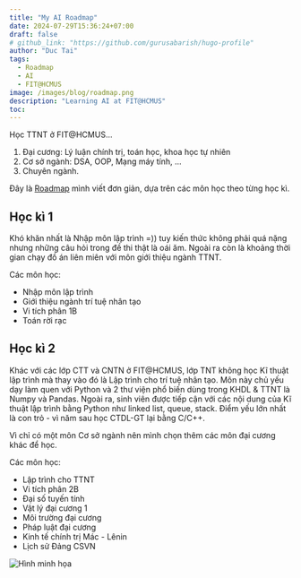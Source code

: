 ```yaml
---
title: "My AI Roadmap"
date: 2024-07-29T15:36:24+07:00
draft: false
# github_link: "https://github.com/gurusabarish/hugo-profile"
author: "Duc Tai"
tags:
  - Roadmap
  - AI
  - FIT@HCMUS
image: /images/blog/roadmap.png 
description: "Learning AI at FIT@HCMUS"
toc: 
---
```


Học TTNT ở FIT@HCMUS...

  1. Đại cương: Lý luận chính trị, toán học, khoa học tự nhiên
  2. Cơ sở ngành: DSA, OOP, Mạng máy tính, ...
  3. Chuyên ngành.

Đây là [Roadmap](https://roadmap.sh/r/ai-hcmus) mình viết đơn giản, dựa trên các môn học theo từng học kì. 

## Học kì 1

Khó khăn nhất là Nhập môn lập trình =)) tuy kiến thức không phải quá nặng nhưng những câu hỏi trong đề thi thật là oái ăm. Ngoài ra còn là khoảng thời gian chạy đồ án liên miên với môn giới thiệu ngành TTNT.

Các môn học:

- Nhập môn lập trình
- Giới thiệu ngành trí tuệ nhân tạo
- Vi tích phân 1B
- Toán rời rạc

## Học kì 2

Khác với các lớp CTT và CNTN ở FIT@HCMUS, lớp TNT không học Kĩ thuật lập trình mà thay vào đó là Lập trình cho trí tuệ nhân tạo. Môn này chủ yếu dạy làm quen với Python và 2 thư viện phổ biến dùng trong KHDL & TTNT là Numpy và Pandas. Ngoài ra, sinh viên được tiếp cận với các nội dung của Kĩ thuật lập trình bằng Python như linked list, queue, stack. Điểm yếu lớn nhất là con trỏ - vì năm sau học CTDL-GT lại bằng C/C++.

Vì chỉ có một môn Cơ sở ngành nên mình chọn thêm các môn đại cương khác để học.

Các môn học:

- Lập trình cho TTNT
- Vi tích phân 2B
- Đại số tuyến tính
- Vật lý đại cương 1
- Môi trường đại cương
- Pháp luật đại cương
- Kinh tế chính trị Mác - Lênin
- Lịch sử Đảng CSVN

![Hình minh họa](/images/gallery/cuteg.png "test ảnh")